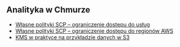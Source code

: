 ## Analityka w Chmurze
- [Własne polityki SCP – ograniczenie dostępu do usług](scp-only-small-servers.md)
- [Własne polityki SCP – ograniczenie dostępu do regionów AWS](scp-only-ireland.md)
- [KMS w praktyce na przykładzie danych w S3](kms-z-s3.md)